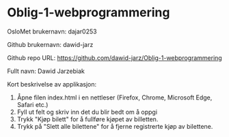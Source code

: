 # Oblig-1-webprogrammering

OsloMet brukernavn: dajar0253

Github brukernavn: dawid-jarz

Github repo URL: https://github.com/dawid-jarz/Oblig-1-webprogrammering

Fullt navn: Dawid Jarzebiak

Kort beskrivelse av applikasjon:

1. Åpne filen index.html i en nettleser (Firefox, Chrome, Microsoft Edge, Safari etc.)
2. Fyll ut felt og skriv inn det du blir bedt om å oppgi 
3. Trykk "Kjøp bilett" for å fullføre kjøpet av billetten. 
4. Trykk på "Slett alle bilettene" for å fjerne registrerte kjøp av bilettene.

